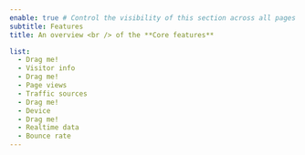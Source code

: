 ```yaml
---
enable: true # Control the visibility of this section across all pages where it is used
subtitle: Features
title: An overview <br /> of the **Core features**

list:
  - Drag me!
  - Visitor info
  - Drag me!
  - Page views
  - Traffic sources
  - Drag me!
  - Device
  - Drag me!
  - Realtime data
  - Bounce rate
---
```

